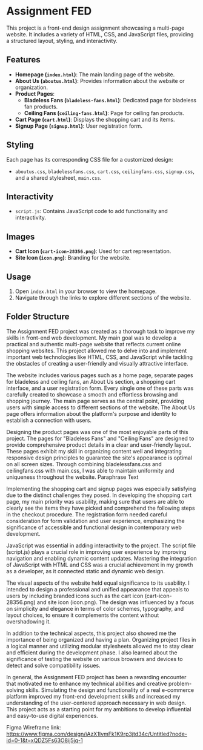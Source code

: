 # Assignment FED

This project is a front-end design assignment showcasing a multi-page website. It includes a variety of HTML, CSS, and JavaScript files, providing a structured layout, styling, and interactivity.

## **Features**
- **Homepage (`index.html`)**: The main landing page of the website.
- **About Us (`aboutus.html`)**: Provides information about the website or organization.
- **Product Pages**:
  - **Bladeless Fans (`bladeless-fans.html`)**: Dedicated page for bladeless fan products.
  - **Ceiling Fans (`ceiling-fans.html`)**: Page for ceiling fan products.
- **Cart Page (`cart.html`)**: Displays the shopping cart and its items.
- **Signup Page (`signup.html`)**: User registration form.

## **Styling**
Each page has its corresponding CSS file for a customized design:
- `aboutus.css`, `bladelessfans.css`, `cart.css`, `ceilingfans.css`, `signup.css`, and a shared stylesheet, `main.css`.

## **Interactivity**
- `script.js`: Contains JavaScript code to add functionality and interactivity.

## **Images**
- **Cart Icon (`cart-icon-28356.png`)**: Used for cart representation.
- **Site Icon (`icon.png`)**: Branding for the website.

## **Usage**
1. Open `index.html` in your browser to view the homepage.
2. Navigate through the links to explore different sections of the website.

## **Folder Structure**
The Assignment FED project was created as a thorough task to improve my skills in front-end web development. My main goal was to develop a practical and authentic multi-page website that reflects current online shopping websites. This project allowed me to delve into and implement important web technologies like HTML, CSS, and JavaScript while tackling the obstacles of creating a user-friendly and visually attractive interface.

The website includes various pages such as a home page, separate pages for bladeless and ceiling fans, an About Us section, a shopping cart interface, and a user registration form. Every single one of these parts was carefully created to showcase a smooth and effortless browsing and shopping journey. The main page serves as the central point, providing users with simple access to different sections of the website. The About Us page offers information about the platform's purpose and identity to establish a connection with users.

Designing the product pages was one of the most enjoyable parts of this project. The pages for "Bladeless Fans" and "Ceiling Fans" are designed to provide comprehensive product details in a clear and user-friendly layout. These pages exhibit my skill in organizing content well and integrating responsive design principles to guarantee the site's appearance is optimal on all screen sizes. Through combining bladelessfans.css and ceilingfans.css with main.css, I was able to maintain uniformity and uniqueness throughout the website.
Paraphrase Text

Implementing the shopping cart and signup pages was especially satisfying due to the distinct challenges they posed. In developing the shopping cart page, my main priority was usability, making sure that users are able to clearly see the items they have picked and comprehend the following steps in the checkout procedure. The registration form needed careful consideration for form validation and user experience, emphasizing the significance of accessible and functional design in contemporary web development.

JavaScript was essential in adding interactivity to the project. The script file (script.js) plays a crucial role in improving user experience by improving navigation and enabling dynamic content updates. Mastering the integration of JavaScript with HTML and CSS was a crucial achievement in my growth as a developer, as it connected static and dynamic web design.

The visual aspects of the website held equal significance to its usability. I intended to design a professional and unified appearance that appeals to users by including branded icons such as the cart icon (cart-icon-28356.png) and site icon (icon.png). The design was influenced by a focus on simplicity and elegance in terms of color schemes, typography, and layout choices, to ensure it complements the content without overshadowing it.

In addition to the technical aspects, this project also showed me the importance of being organized and having a plan. Organizing project files in a logical manner and utilizing modular stylesheets allowed me to stay clear and efficient during the development phase. I also learned about the significance of testing the website on various browsers and devices to detect and solve compatibility issues.

In general, the Assignment FED project has been a rewarding encounter that motivated me to enhance my technical abilities and creative problem-solving skills. Simulating the design and functionality of a real e-commerce platform improved my front-end development skills and increased my understanding of the user-centered approach necessary in web design. This project acts as a starting point for my ambitions to develop influential and easy-to-use digital experiences.

Figma Wireframe link:
https://www.figma.com/design/iAzX1IvmFk1K9rp3jtd34c/Untitled?node-id=0-1&t=xQDZ5Fs63O8ij5jq-1

